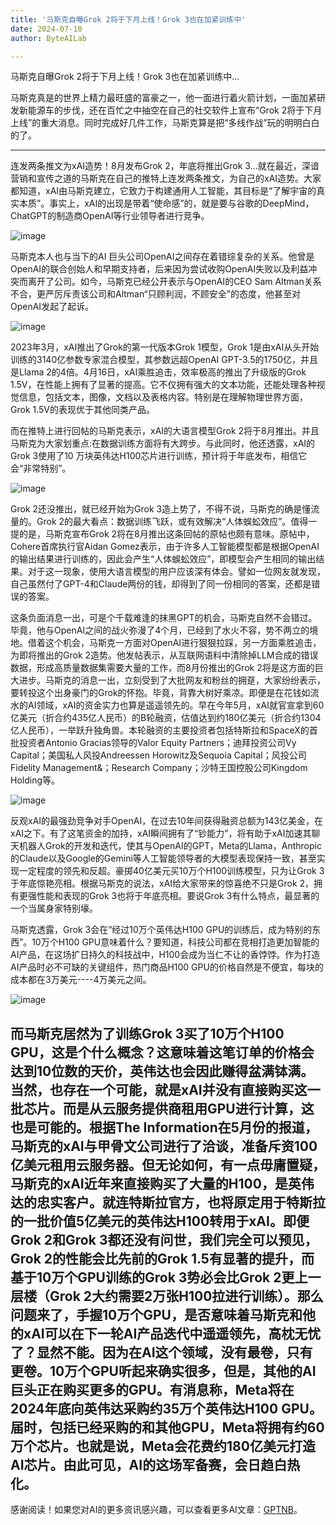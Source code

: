 ```yaml
---
title: '马斯克自曝Grok 2将于下月上线！Grok 3也在加紧训练中'
date: 2024-07-10
author: ByteAILab

---
```


马斯克自曝Grok 2将于下月上线！Grok 3也在加紧训练中...

马斯克真是的世界上精力最旺盛的富豪之一，他一面进行着火箭计划，一面加紧研发新能源车的步伐，还在百忙之中抽空在自己的社交软件上宣布“Grok 2将于下月上线”的重大消息。同时完成好几件工作，马斯克算是把“多线作战”玩的明明白白的了。

---
连发两条推文为xAI造势！8月发布Grok 2，年底将推出Grok 3...就在最近，深谙营销和宣传之道的马斯克在自己的推特上连发两条推文，为自己的xAI造势。大家都知道，xAI由马斯克建立，它致力于构建通用人工智能，其目标是“了解宇宙的真实本质”。事实上，xAI的出现是带着“使命感”的，就是要与谷歌的DeepMind，ChatGPT的制造商OpenAI等行业领导者进行竞争。

![image](https://appserversrc.8btc.cn/FuTC36tFClnrCZ0WO5ypsVcSxhLx)

马斯克本人也与当下的AI 巨头公司OpenAI之间存在着错综复杂的关系。他曾是OpenAI的联合创始人和早期支持者，后来因为尝试收购OpenAI失败以及利益冲突而离开了公司。如今，马斯克已经公开表示与OpenAI的CEO Sam Altman关系不合，更严厉斥责该公司和Altman“只顾利润，不顾安全”的态度，他甚至对OpenAI发起了起诉。

![image](https://appserversrc.8btc.cn/FuocpIPGn1GkcdYRnunuHmzXNI_b)

2023年3月，xAI推出了Grok的第一代版本Grok 1模型，Grok 1是由xAI从头开始训练的3140亿参数专家混合模型，其参数远超OpenAI GPT-3.5的1750亿，并且是Llama 2的4倍。4月16日，xAI乘胜追击，效率极高的推出了升级版的Grok 1.5V，在性能上拥有了显著的提高。它不仅拥有强大的文本功能，还能处理各种视觉信息，包括文本，图像，文档以及表格内容。特别是在理解物理世界方面，Grok 1.5V的表现优于其他同类产品。

而在推特上进行回帖的马斯克表示，xAI的大语言模型Grok 2将于8月推出。并且马斯克为大家划重点:在数据训练方面将有大跨步。与此同时，他还透露，xAI的Grok 3使用了10 万块英伟达H100芯片进行训练，预计将于年底发布，相信它会“非常特别”。

![image](https://appserversrc.8btc.cn/FktXB4u7BpNTeg2v-4YhNiMMcUZi)

Grok 2还没推出，就已经开始为Grok 3造上势了，不得不说，马斯克的确是懂流量的。Grok 2的最大看点：数据训练飞跃，或有效解决“人体蜈蚣效应”。值得一提的是，马斯克宣布Grok 2将在8月推出这条回帖的原帖也颇有意味。原帖中，Cohere首席执行官Aidan Gomez表示，由于许多人工智能模型都是根据OpenAI的输出结果进行训练的，因此会产生“人体蜈蚣效应”，即模型会产生相同的输出结果。对于这一现象，使用大语言模型的用户应该深有体会。譬如一位网友就发现，自己虽然付了GPT-4和Claude两份的钱，却得到了同一份相同的答案，还都是错误的答案。

这条负面消息一出，可是个千载难逢的抹黑GPT的机会，马斯克自然不会错过。毕竟，他与OpenAI之间的战火弥漫了4个月，已经到了水火不容，势不两立的境地。借着这个机会，马斯克一方面对OpenAI进行狠狠拉踩，另一方面乘胜追击，为即将推出的Grok 2造势。他发帖表示，从互联网语料中清除掉LLM合成的错误数据，形成高质量数据集需要大量的工作，而8月份推出的Grok 2将是这方面的巨大进步。马斯克的消息一出，立刻受到了大批网友和粉丝的拥趸，大家纷纷表示，要转投这个出身豪门的Grok的怀抱。毕竟，背靠大树好乘凉。即便是在花钱如流水的AI领域，xAI的资金实力也算是遥遥领先的。早在今年5月，xAI就官宣拿到60亿美元（折合约435亿人民币）的B轮融资，估值达到约180亿美元（折合约1304亿人民币），一举跃升独角兽。本轮融资的主要投资者包括特斯拉和SpaceX的首批投资者Antonio Gracias领导的Valor Equity Partners；迪拜投资公司Vy Capital；美国私人风投Andreessen Horowitz及Sequoia Capital；风投公司Fidelity Management&；Research Company；沙特王国控股公司Kingdom Holding等。

![image](https://appserversrc.8btc.cn/FqoWQ3Eb52cKDf5B6-nao3lf_a_B)

反观xAI的最强劲竞争对手OpenAI，在过去10年间获得融资总额为143亿美金，在xAI之下。有了这笔资金的加持，xAI瞬间拥有了“钞能力”，将有助于xAI加速其聊天机器人Grok的开发和迭代，使其与OpenAI的GPT，Meta的Llama，Anthropic的Claude以及Google的Gemini等人工智能领导者的大模型表现保持一致，甚至实现一定程度的领先和反超。豪掷40亿美元买10万个H100训练模型，只为让Grok 3于年底惊艳亮相。根据马斯克的说法，xAI给大家带来的惊喜绝不只是Grok 2，拥有更强性能和表现的Grok 3也将于年底亮相。要说Grok 3有什么特点，最显著的一个当属身家特别壕。

马斯克透露，Grok 3会在“经过10万个英伟达H100 GPU的训练后，成为特别的东西”。10万个H100 GPU意味着什么？要知道，科技公司都在竞相打造更加智能的AI产品，在这场扩日持久的科技战中，H100会成为当仁不让的香饽饽。作为打造AI产品时必不可缺的关键组件，热门商品H100 GPU的价格自然是不便宜，每块的成本都在3万美元----4万美元之间。

![image](https://appserversrc.8btc.cn/Fheigw3f9Q22S42rcYVPUQeNH3Yl)

而马斯克居然为了训练Grok 3买了10万个H100 GPU，这是个什么概念？这意味着这笔订单的价格会达到10位数的天价，英伟达也会因此赚得盆满钵满。当然，也存在一个可能，就是xAI并没有直接购买这一批芯片。而是从云服务提供商租用GPU进行计算，这也是可能的。根据The Information在5月份的报道，马斯克的xAI与甲骨文公司进行了洽谈，准备斥资100亿美元租用云服务器。但无论如何，有一点毋庸置疑，马斯克的xAI近年来直接购买了大量的H100，是英伟达的忠实客户。就连特斯拉官方，也将原定用于特斯拉的一批价值5亿美元的英伟达H100转用于xAI。即便Grok 2和Grok 3都还没有问世，我们完全可以预见，Grok 2的性能会比先前的Grok 1.5有显著的提升，而基于10万个GPU训练的Grok 3势必会比Grok 2更上一层楼（Grok 2大约需要2万张H100拉进行训练）。那么问题来了，手握10万个GPU，是否意味着马斯克和他的xAI可以在下一轮AI产品迭代中遥遥领先，高枕无忧了？显然不能。因为在AI这个领域，没有最卷，只有更卷。10万个GPU听起来确实很多，但是，其他的AI巨头正在购买更多的GPU。有消息称，Meta将在2024年底向英伟达采购约35万个英伟达H100 GPU。届时，包括已经采购的和其他GPU，Meta将拥有约60万个芯片。也就是说，Meta会花费约180亿美元打造AI芯片。由此可见，AI的这场军备赛，会日趋白热化。
---
感谢阅读！如果您对AI的更多资讯感兴趣，可以查看更多AI文章：[GPTNB](https://gptnb.com)。
